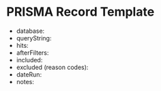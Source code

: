 # PRISMA Record Template

- database: 
- queryString: 
- hits: 
- afterFilters: 
- included: 
- excluded (reason codes): 
- dateRun: 
- notes: 

